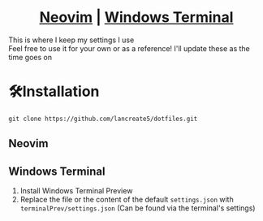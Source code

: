 <h1 align="center">
<a href="https://github.com/lancreate5/dotfiles#neovim">Neovim</a> | 
<a href="https://github.com/lancreate5/dotfiles#windows-terminal">Windows Terminal</a>
</h1>

<p>
This is where I keep my settings I use<br>
Feel free to use it for your own or as a reference! 
I'll update these as the time goes on
</p>


# 🛠Installation
```
git clone https://github.com/lancreate5/dotfiles.git
```
## Neovim
## Windows Terminal
1. Install Windows Terminal Preview
1. Replace the file or the content of the default `settings.json` with `terminalPrev/settings.json` (Can be found via the terminal's settings)
